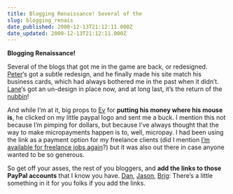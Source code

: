 ```yaml
---
title: Blogging Renaissance! Several of the
slug: blogging_renais
date_published: 2000-12-13T21:12:11.000Z
date_updated: 2000-12-13T21:12:11.000Z
---
```


**Blogging Renaissance!**

Several of the blogs that got me in the game are back, or redesigned. [Peter](http://www.peterme.com)‘s got a subtle redesign, and he finally made his site match his business cards, which had always bothered me in the past when it didn’t. [Lane](http://www.monstro.com)‘s got an un-design in place now, and at long last, it’s the return of the [nubbin](http://www.nubbin.com)!

And while I’m at it, big props to [Ev](http://www.evhead.com) for **putting his money where his mouse is**, he clicked on my little paypal logo and sent me a buck. I mention this not because I’m pimping for dollars, but because I’ve always thought that the way to make micropayments happen is to, well, micropay. I had been using the link as a payment option for my freelance clients (did I mention [I’m available for freelance jobs again](mailto:anil@dashes.com?subject=opportunity)?) but it was also out there in case anyone wanted to be so generous.

So get off your asses, the rest of you bloggers, and **add the links to those PayPal accounts** that I know you have. [Dan](http://www.lakefx.nu), [Jason](http://q.queso.com), [Brig](http://www.eatonweb.com): There’s a little something in it for you folks if you add the links.
